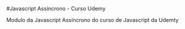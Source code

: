 #Javascript Assíncrono - Curso Udemy

Modulo da Javascript Assíncrono do curso de Javascript da Udemty
